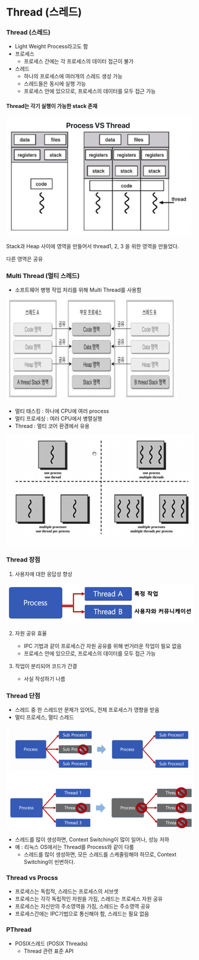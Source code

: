 # Thread (스레드)



### Thread (스레드)

- Light Weight Process라고도 함
- 프로세스
  - 프로세스 간에는 각 프로세스의 데이터 접근이 불가
- 스레드
  - 하나의 프로세스에 여러개의 스레드 생성 가능
  - 스레드들은 동시에 실행 가능
  - 프로세스 안에 있으므로, 프로세스의 데이터를 모두 접근 가능



#### Thread는 각기 실행이 가능한 stack 존재

![img](../image/os/os_image35.png)

Stack과 Heap 사이에 영역을 만들어서 thread1, 2, 3 을 위한 영역을 만들었다.

다른 영역은 공유



### Multi Thread (멀티 스레드)

- 소프트웨어 병행 작업 처리를 위해 Multi Thread를 사용함

![img](../image/os/os_image36.png)



- 멀티 태스킹 : 하나에 CPU에 여러 process
- 멀티 프로세싱 : 여러 CPU에서 병렬실행
- Thread : 멀티 코어 환경에서 유용

![img](../image/os/os_image37.png)

### Thread 장점

1. 사용자에 대한 응답성 향상

![img](../image/os/os_image38.png)

2. 자원 공유 효율
   - IPC 기법과 같이 프로세스간 자원 공유를 위해 번거러운 작업이 필요 없음
   - 프로세스 안에 있으므로, 프로세스의 데이터를 모두 접근 가능

3. 작업이 분리되어 코드가 간결
   - 사실 작성하기 나름



### Thread 단점

- 스레드 중 한 스레드만 문제가 있어도, 전체 프로세스가 영향을 받음
- 멀티 프로세스, 멀티 스레드

![img](../image/os/os_image39.png)

- 스레드를 많이 생성하면, Context Switching이 많이 일어나, 성능 저하
- 예 : 리눅스 OS에서는 Thread를 Process와 같이 다룸
  - 스레드를 많이 생성하면, 모든 스레드를 스케줄링해야 하므로, Context Switching이 빈번하다.



### Thread vs Procss

- 프로세스는 독립적, 스레드는 프로세스의 서브셋
- 프로세스는 각각 독립적인 자원을 가짐, 스레드는 프로세스 자원 공유
- 프로세스는 자신만의 주소영역을 가짐, 스레드는 주소영역 공유
- 프로세스간에는 IPC기법으로 통신해야 함, 스레드는 필요 없음



### PThread

- POSIX스레드 (POSIX Threads)
  - Thread 관련 표준 API

